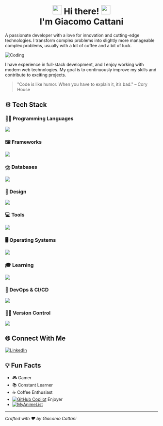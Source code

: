 <h1 align="center">
  <img src="https://media.giphy.com/media/hvRJCLFzcasrR4ia7z/giphy.gif" width="30px"/> Hi there! <img src="https://media.giphy.com/media/hvRJCLFzcasrR4ia7z/giphy.gif" width="30px"/><br> I'm Giacomo Cattani
</h1>

A passionate developer with a love for innovation and cutting-edge technologies. I transform complex problems into slightly more manageable complex problems, usually with a lot of coffee and a bit of luck.

![Coding](https://media.giphy.com/media/13HgwGsXF0aiGY/giphy.gif)

I have experience in full-stack development, and I enjoy working with modern web technologies. My goal is to continuously improve my skills and contribute to exciting projects.

> "Code is like humor. When you have to explain it, it’s bad." – Cory House

## ⚙️ Tech Stack

### 🧑‍💻 Programming Languages
<span align="center">
  <img src="https://skillicons.dev/icons?i=c,cpp,css,dart,flutter,html,js,ts,php,python" />
</span>

### 🖼️ Frameworks
<span align="center">
  <img src="https://skillicons.dev/icons?i=react,vue,nodejs,express,laravel,vite" />
</span>

### ⛈️ Databases
<span align="center">
  <img src="https://skillicons.dev/icons?i=mongodb,mysql" />
</span>

### 🎨 Design
<span align="center">
  <img src="https://skillicons.dev/icons?i=figma,photoshop" />
</span>

### 💻 Tools
<span align="center">
  <img src="https://skillicons.dev/icons?i=vscode,visualstudio,idea" />
</span>

### 🖥️ Operating Systems
<span align="center">
  <img src="https://skillicons.dev/icons?i=windows,androidstudio" />
</span>

### 🎓 Learning
<span align="center">
  <img src="https://skillicons.dev/icons?i=angular,unreal,unity" />
</span>

### 🔧 DevOps & CI/CD
<span align="center">
  <img src="https://skillicons.dev/icons?i=githubactions,docker,aws,azure&perline=2" />
</span>

### 🧑‍💻 Version Control
<span align="center">
  <img src="https://skillicons.dev/icons?i=git,github" />
</span>

## 🌐 Connect With Me
[![LinkedIn](https://skillicons.dev/icons?i=linkedin)](www.linkedin.com/in/giacomo-cattani-b23bb6242)

## 💡 Fun Facts
- 🎮 Gamer
- 📚 Constant Learner
- ☕ Coffee Enthusiast
- [![GitHub Copilot](https://img.shields.io/badge/GitHub%20Copilot-000?logo=githubcopilot&logoColor=fff)]() Enjoyer
- [![MyAnimeList](https://img.shields.io/badge/MyAnimeList-2E51A2?logo=myanimelist&logoColor=fff)](https://myanimelist.net/profile/Clover69)

---
*Crafted with ❤️ by Giacomo Cattani*
